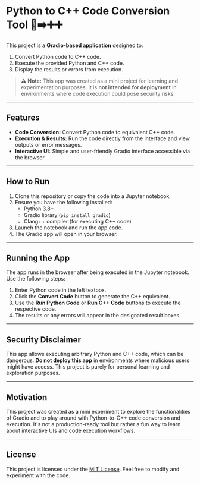 # Python to C++ Code Conversion Tool 🐍➡️➕➕

This project is a **Gradio-based application** designed to:
1. Convert Python code to C++ code.
2. Execute the provided Python and C++ code.
3. Display the results or errors from execution.

> **⚠️ Note:** This app was created as a mini project for learning and experimentation purposes. It is **not intended for deployment** in environments where code execution could pose security risks.

---

## Features
- **Code Conversion:** Convert Python code to equivalent C++ code.
- **Execution & Results:** Run the code directly from the interface and view outputs or error messages.
- **Interactive UI:** Simple and user-friendly Gradio interface accessible via the browser.

---

## How to Run
1. Clone this repository or copy the code into a Jupyter notebook.
2. Ensure you have the following installed:
   - Python 3.8+
   - Gradio library (`pip install gradio`)
   - Clang++ compiler (for executing C++ code)
3. Launch the notebook and run the app code.
4. The Gradio app will open in your browser.

---

## Running the App
The app runs in the browser after being executed in the Jupyter notebook. Use the following steps:
1. Enter Python code in the left textbox.
2. Click the **Convert Code** button to generate the C++ equivalent.
3. Use the **Run Python Code** or **Run C++ Code** buttons to execute the respective code.
4. The results or any errors will appear in the designated result boxes.

---

## Security Disclaimer
This app allows executing arbitrary Python and C++ code, which can be dangerous. **Do not deploy this app** in environments where malicious users might have access. This project is purely for personal learning and exploration purposes.

---

## Motivation
This project was created as a mini experiment to explore the functionalities of Gradio and to play around with Python-to-C++ code conversion and execution. It's not a production-ready tool but rather a fun way to learn about interactive UIs and code execution workflows.

---

## License
This project is licensed under the [MIT License](LICENSE).
Feel free to modify and experiment with the code.

